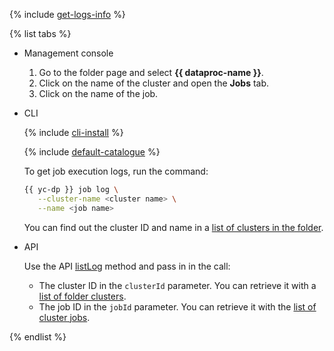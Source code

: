 
{% include [get-logs-info](note-info-get-logs.md) %}


{% list tabs %}

- Management console

   1. Go to the folder page and select **{{ dataproc-name }}**.
   1. Click on the name of the cluster and open the **Jobs** tab.
   1. Click on the name of the job.

- CLI

   {% include [cli-install](../cli-install.md) %}

   {% include [default-catalogue](../default-catalogue.md) %}

   To get job execution logs, run the command:

   ```bash
   {{ yc-dp }} job log \
      --cluster-name <cluster name> \
      --name <job name>
   ```

   You can find out the cluster ID and name in a [list of clusters in the folder](../../data-proc/operations/cluster-list.md#list).

- API

   Use the API [listLog](../../data-proc/api-ref/Job/listLog) method and pass in in the call:

   * The cluster ID in the `clusterId` parameter. You can retrieve it with a [list of folder clusters](../../data-proc/operations/cluster-list.md#list).
   * The job ID in the `jobId` parameter. You can retrieve it with the [list of cluster jobs](#list).

{% endlist %}
